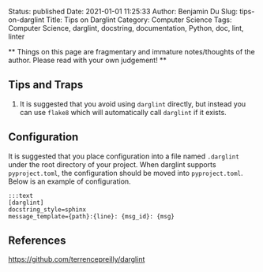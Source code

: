 Status: published
Date: 2021-01-01 11:25:33
Author: Benjamin Du
Slug: tips-on-darglint
Title: Tips on Darglint
Category: Computer Science
Tags: Computer Science, darglint, docstring, documentation, Python, doc, lint, linter

**
Things on this page are fragmentary and immature notes/thoughts of the author.
Please read with your own judgement!
**

## Tips and Traps

1. It is suggested that you avoid using `darglint` directly,
    but instead you can use `flake8`
    which will automatically call `darglint` if it exists.

## Configuration 

It is suggested that you place configuration into a file named `.darglint` 
under the root directory of your project.
When darglint supports `pyproject.toml`, 
the configuration should be moved into `pyproject.toml`.
Below is an example of configuration.

    :::text
    [darglint]
    docstring_style=sphinx
    message_template={path}:{line}: {msg_id}: {msg}


## References

https://github.com/terrencepreilly/darglint